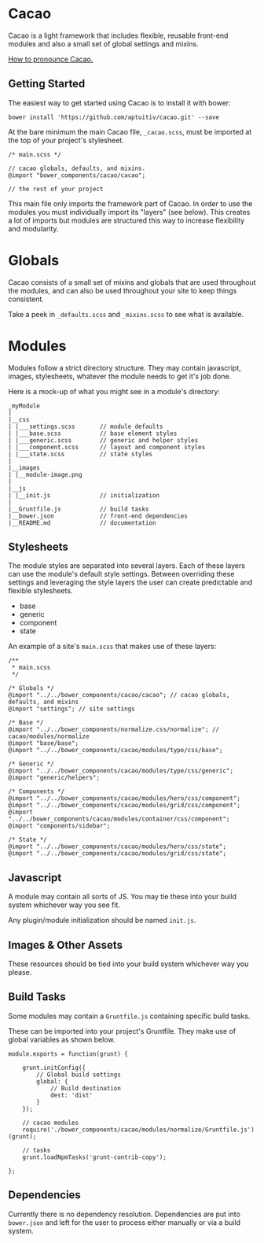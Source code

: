 Cacao
=====

Cacao is a light framework that includes flexible, reusable front-end modules and also a small set of global settings and mixins.

[How to pronounce Cacao.](https://www.youtube.com/watch?v=kVSIkXL_Nmo)



Getting Started
---------------

The easiest way to get started using Cacao is to install it with bower:

`bower install 'https://github.com/aptuitiv/cacao.git' --save`

At the bare minimum the main Cacao file, `_cacao.scss`, must be imported at the top of your project's stylesheet.

    /* main.scss */

    // cacao globals, defaults, and mixins.
    @import "bower_components/cacao/cacao";

    // the rest of your project

This main file only imports the framework part of Cacao. In order to use the modules you must individually import its "layers" (see below).
This creates a lot of imports but modules are structured this way to increase flexibility and modularity.



Globals
=======

Cacao consists of a small set of mixins and globals that are used throughout the modules, and can also be used throughout your site to keep things consistent.

Take a peek in `_defaults.scss` and `_mixins.scss` to see what is available.



Modules
=======

Modules follow a strict directory structure. They may contain javascript, images, stylesheets, whatever the module needs to get it's job done.

Here is a mock-up of what you might see in a module's directory:

    _myModule
    |
    |__css
    | |___settings.scss       // module defaults
    | |___base.scss           // base element styles
    | |___generic.scss        // generic and helper styles
    | |___component.scss      // layout and component styles
    | |___state.scss          // state styles
    |
    |__images
    | |__module-image.png
    |
    |__js
    | |__init.js              // initialization
    |
    |__Gruntfile.js           // build tasks
    |__bower.json             // front-end dependencies
    |__README.md              // documentation


Stylesheets
-----------

The module styles are separated into several layers.
Each of these layers can use the module's default style settings.
Between overriding these settings and leveraging the style layers the user can create predictable and flexible stylesheets.

* base
* generic
* component
* state

An example of a site's `main.scss` that makes use of these layers:

    /**
     * main.scss
     */

    /* Globals */
    @import "../../bower_components/cacao/cacao"; // cacao globals, defaults, and mixins
    @import "settings"; // site settings

    /* Base */
    @import "../../bower_components/normalize.css/normalize"; // cacao/modules/normalize
    @import "base/base";
    @import "../../bower_components/cacao/modules/type/css/base";

    /* Generic */
    @import "../../bower_components/cacao/modules/type/css/generic";
    @import "generic/helpers";

    /* Components */
    @import "../../bower_components/cacao/modules/hero/css/component";
    @import "../../bower_components/cacao/modules/grid/css/component";
    @import "../../bower_components/cacao/modules/container/css/component";
    @import "components/sidebar";

    /* State */
    @import "../../bower_components/cacao/modules/hero/css/state";
    @import "../../bower_components/cacao/modules/grid/css/state";


Javascript
----------

A module may contain all sorts of JS. You may tie these into your build system whichever way you see fit.

Any plugin/module initialization should be named `init.js`.


Images & Other Assets
---------------------

These resources should be tied into your build system whichever way you please.


Build Tasks
-----------

Some modules may contain a `Gruntfile.js` containing specific build tasks.

These can be imported into your project's Gruntfile. They make use of global variables as shown below.

    module.exports = function(grunt) {

        grunt.initConfig({
            // Global build settings
            global: {
                // Build destination
                dest: 'dist'
            }
        });

        // cacao modules
        require('./bower_components/cacao/modules/normalize/Gruntfile.js')(grunt);

        // tasks
        grunt.loadNpmTasks('grunt-contrib-copy');

    };


Dependencies
------------

Currently there is no dependency resolution. Dependencies are put into `bower.json` and left for the user to process either manually or via a build system.



